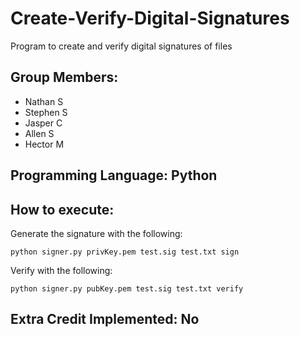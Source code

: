 # Create-Verify-Digital-Signatures
Program to create and verify digital signatures of files

## Group Members:
* Nathan S
* Stephen S
* Jasper C
* Allen S
* Hector M

## Programming Language: Python

## How to execute:
Generate the signature with the following:
```
python signer.py privKey.pem test.sig test.txt sign
```

Verify with the following:
```
python signer.py pubKey.pem test.sig test.txt verify
```

## Extra Credit Implemented: No

